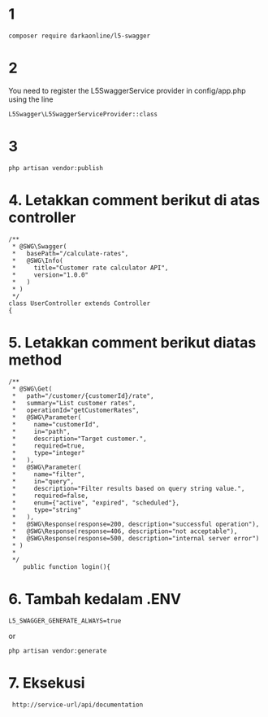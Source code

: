 # 1
```
composer require darkaonline/l5-swagger
```
# 2
You need to register the L5SwaggerService provider in config/app.php using the line 
```
L5Swagger\L5SwaggerServiceProvider::class
```
# 3
```
php artisan vendor:publish
```
# 4.  Letakkan comment berikut di atas controller
```
/**
 * @SWG\Swagger(
 *   basePath="/calculate-rates",
 *   @SWG\Info(
 *     title="Customer rate calculator API",
 *     version="1.0.0"
 *   )
 * )
 */
class UserController extends Controller
{
```
# 5. Letakkan comment berikut diatas method
```
/**
 * @SWG\Get(
 *   path="/customer/{customerId}/rate",
 *   summary="List customer rates",
 *   operationId="getCustomerRates",
 *   @SWG\Parameter(
 *     name="customerId",
 *     in="path",
 *     description="Target customer.",
 *     required=true,
 *     type="integer"
 *   ),
 *   @SWG\Parameter(
 *     name="filter",
 *     in="query",
 *     description="Filter results based on query string value.",
 *     required=false,
 *     enum={"active", "expired", "scheduled"},
 *     type="string"
 *   ),
 *   @SWG\Response(response=200, description="successful operation"),
 *   @SWG\Response(response=406, description="not acceptable"),
 *   @SWG\Response(response=500, description="internal server error")
 * )
 *
 */
    public function login(){
```
# 6. Tambah kedalam .ENV
```
L5_SWAGGER_GENERATE_ALWAYS=true
```
or
```
php artisan vendor:generate
```
# 7. Eksekusi
```
 http://service-url/api/documentation 
```
